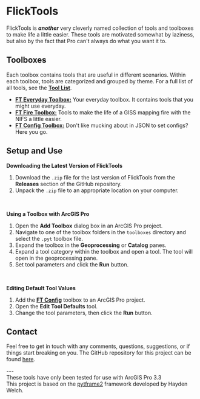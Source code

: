 # FlickTools

FlickTools is ***another*** very cleverly named collection of tools and toolboxes to make life a little easier. These tools are motivated somewhat by laziness, but also by the fact that Pro can't always do what you want it to.

## Toolboxes

Each toolbox contains tools that are useful in different scenarios. Within each toolbox, tools are categorized and grouped by theme. For a full list of all tools, see the **[Tool List](docs/ft_tool_list.md)**.

- **[FT Everyday Toolbox:](docs/ft_everyday_toolbox.md)** Your everyday toolbox. It contains tools that you might use everyday.
- **[FT Fire Toolbox:](docs/ft_fire_toolbox.md)** Tools to make the life of a GISS mapping fire with the NIFS a little easier.
- **[FT Config Toolbox:](docs/ft_config_toolbox.md)** Don't like mucking about in JSON to set configs? Here you go.

## Setup and Use

**Downloading the Latest Version of FlickTools**

1. Download the `.zip` file for the last version of FlickTools from the **Releases** section of the GitHub repository.
1. Unpack the `.zip` file to an appropriate location on your computer.

<br>

**Using a Toolbox with ArcGIS Pro**

1. Open the **Add Toolbox** dialog box in an ArcGIS Pro project.
1. Navigate to one of the toolbox folders in the `toolboxes` directory and select the `.pyt` toolbox file.
1. Expand the toolbox in the **Geoprocessing** or **Catalog** panes.
1. Expand a tool category within the toolbox and open a tool. The tool will open in the geoprocessing pane.
1. Set tool parameters and click the **Run** button.

<br>

**Editing Default Tool Values**

1. Add the **[FT Config](docs/ft_config_toolbox.md)** toolbox to an ArcGIS Pro project.
1. Open the **Edit Tool Defaults** tool.
1. Change the tool parameters, then click the **Run** button.


## Contact

Feel free to get in touch with any comments, questions, suggestions, or if things start breaking on you. The GitHub repository for this project can be found [here](https://github.com/kadenflick/FlickTools).

---<br>
These tools have only been tested for use with ArcGIS Pro 3.3<br>
This project is based on the [pytframe2](https://github.com/hwelch-fle/pytframe2) framework developed by Hayden Welch.
